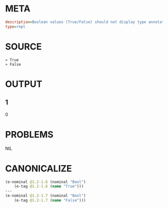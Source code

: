 # META
~~~ini
description=Boolean values (True/False) should not display type annotations in REPL
type=repl
~~~
# SOURCE
~~~roc
» True
» False
~~~
# OUTPUT
1
---
0
# PROBLEMS
NIL
# CANONICALIZE
~~~clojure
(e-nominal @1.2-1.6 (nominal "Bool")
	(e-tag @1.2-1.6 (name "True")))
---
(e-nominal @1.2-1.7 (nominal "Bool")
	(e-tag @1.2-1.7 (name "False")))
~~~
